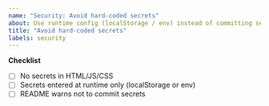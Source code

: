 ```yaml
---
name: "Security: Avoid hard-coded secrets"
about: Use runtime config (localStorage / env) instead of committing secrets
title: "Avoid hard-coded secrets"
labels: security
---
```


**Checklist**
- [ ] No secrets in HTML/JS/CSS
- [ ] Secrets entered at runtime only (localStorage or env)
- [ ] README warns not to commit secrets
